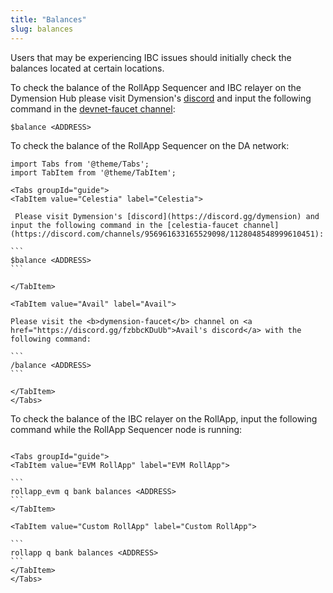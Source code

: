 ```yaml
---
title: "Balances"
slug: balances
---
```


Users that may be experiencing IBC issues should initially check the balances located at certain locations.

To check the balance of the RollApp Sequencer and IBC relayer on the Dymension Hub please visit Dymension's [discord](https://discord.gg/dymension) and input the following command in the [devnet-faucet channel](https://discord.com/channels/956961633165529098/1125047988247593010):

```
$balance <ADDRESS>
```

To check the balance of the RollApp Sequencer on the DA network:

````mdx-code-block
import Tabs from '@theme/Tabs';
import TabItem from '@theme/TabItem';

<Tabs groupId="guide">
<TabItem value="Celestia" label="Celestia">

 Please visit Dymension's [discord](https://discord.gg/dymension) and input the following command in the [celestia-faucet channel](https://discord.com/channels/956961633165529098/1128048548999610451):

```
$balance <ADDRESS>
```

</TabItem>

<TabItem value="Avail" label="Avail">

Please visit the <b>dymension-faucet</b> channel on <a href="https://discord.gg/fzbbcKDuUb">Avail's discord</a> with the following command:

```
/balance <ADDRESS>
```

</TabItem>
</Tabs>
````

To check the balance of the IBC relayer on the RollApp, input the following command while the RollApp Sequencer node is running:

````mdx-code-block

<Tabs groupId="guide">
<TabItem value="EVM RollApp" label="EVM RollApp">

```
rollapp_evm q bank balances <ADDRESS>
```
</TabItem>

<TabItem value="Custom RollApp" label="Custom RollApp">

```
rollapp q bank balances <ADDRESS>
```
</TabItem>
</Tabs>
````
